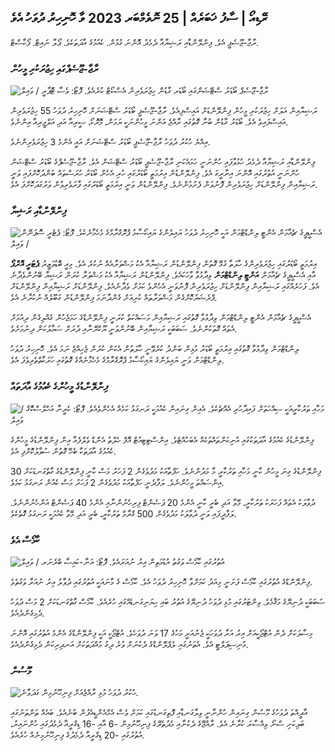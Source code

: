 ## ރޭޑިއޯ \| ސާފު ޚަބަރެއް \| 25 ނޮވެމްބަރ 2023 ވާ ހޮނިހިރު ދުވަހު އެވެ

ރާޖާ-ޖޫސެޕީ އެވެ. ފިންލޭންޑާއި ރަޝިޔާއާ ދެމެދު އޮންނަ ގުޅުން. ކެއުމުގެ އާދަތަކެވެ. ޕޯލާ ނައިޓް. ފޯކާސްޓް.

### ރާޖާ-ޖޫސެޕްގައި ހިޖުރަކުރި މީހުން

![ރާޖާ-ޖޫސެޕް ބޯޑަރު ސްޓޭޝަންގައި ބޯޑަރ ގާޑުން ހިޖުރަވެރިން އެސްކޯޓް ކުރެއެވެ. ފޮޓޯ: ވެސާ ޓޮޕާރީ / ވައިލް](https://images.cdn.yle.fi/image/upload/c_crop,h_2485,w_4434,x_0,y_0/ar_1.7777777777777777,c_fill,g_faces,h_675,w_1200/dpr_1.0/q_auto:eco/f_auto/fl_lossy/v1700923049/39-12066516562050c25bf5)

ރަޝިޔާއިން އަލަށް ހިޖުރަކުރި މީހުން ފިންލޭންޑަށް އައިސްފިއެވެ. ރާޖާ-ޖޫސެޕީ ބޯޑަރު ސްޓޭޝަނަށް ހޮނިހިރު ދުވަހު 55 ހިޖުރަވެރިން އައިސްފައިވެ އެވެ. ބޯޑަރު ގާޑުން ބުނާ ގޮތުގައި ރާއްޖެ އަންނަ މީހުންނަކީ ޔަމަން، މޮރޮކޯ، ސީރިއާ އަދި އަލްޖީރިއާ އިންނެވެ.

އިއްޔެ ހުކުރު ދުވަހު ރާޖާ-ޖޫސެޕީ ބޯޑަރު ސްޓޭޝަނަށް އައީ އެންމެ 3 ހިޖުރަވެރިންނެވެ.

ފިންލޭންޑާއި ރަޝިޔާއާ ދެމެދު ހުޅުވާފައި ހުންނަނީ ހަމައެކަނި ރާޖާ-ޖޫސެޕީ ބޯޑަރު ސްޓޭޝަން އެވެ. ރާޖާ-ޖޫސެޕްގެ ބޯޑަރު ސްޓޭޝަން ހުންނަނީ އުތުރުގައި އޮންނަ އިނާރީގަ އެވެ. ފިންލޭންޑުން އިރުމަތީ ބޯޑަރުގައި ހުރި އެހެން ބޯޑަރު ހުރަސްތައް ބަންދުކޮށްފައި ވަނީ ރަޝިޔާއިން ފިންލޭންޑަށް ހިޖުރަވެރިން ފޮނުވަން ފެށުމުންނެވެ. ފިންލޭންޑުން ވަނީ އިރުމަތީ ބޯޑަރުގައި ފާރަވެރިވުން ވަރުގަދަކޮށްފަ އެވެ.

### ފިންލޭންޑާއި ރަޝިޔާ

![އެސްޑީޕީގެ ޗެއާމަން އެންޓީ ލިންޑްޓްމަން އަކީ ހޮނިހިރު ދުވަހު ޔައިލެންގެ ޔައިކޯސާމު ޕްރޮގްރާމްގެ މެހެމާނެކެވެ. ފޮޓޯ: ޕެޓެރީ ސޮޕަނޭން / ވައިލް](https://images.cdn.yle.fi/image/upload/c_crop,h_2246,w_3994,x_0,y_219/ar_1.7777777777777777,c_fill,g_faces,h_675,w_1200/dpr_1.0/q_auto:eco/f_auto/fl_lossy/v1700900444/39-12065056561addd4a0a6)

އިރުމަތީ ބޯޑަރުގައި ހިޖުރަވެރިންގެ ހާލަތާ ގުޅޭ ގޮތުން ފިންލޭންޑުން ރަޝިޔާއާ އެކު މަޝްވަރާއެއް ނުކުރެ އެވެ. މިއީ ބޮޑުވަޒީރު **ޕެޓަރީ އޮރްޕޯ** އާއި އެސްޑީޕީގެ ޗެއާމަން **އަންޓީ ލިންޑްޓްމަން** ވިދާޅުވާ ވާހަކައެވެ. ފިންލޭންޑުން ރަޝިޔާއާ އެކު މަޝްވަރާ ކުރަން ރަޝިޔާ ބޭނުންވެދާނެ އެވެ. ފަހަރެއްގައި ރަޝިޔާއިން ފިންލޭންޑަށް ހިޖުރަވެރިން ފޮނުވަނީ އެހެންވެ ކަމަށް ވެދާނެއެވެ. ފިންލޭންޑަށް ރަޝިޔާއިން ފިންލޭންޑަށް ޕްރެޝަރުކޮށްގެން މަޝްވަރާތައް ކުރިއަށް ގެންދާނަމަ ފިންލޭންޑުން ގަބޫލެއް ނުކުރާނެ އެވެ.

އެސްޑީޕީގެ ޗެއާމަން އެންޓީ ލިންޑްޓްމަން ވިދާޅުވާ ގޮތުގައި ރަޝިޔާއިން މަސައްކަތް ކުރަނީ ފިންލޭންޑްގެ ހަމަޖެހުން ގެއްލިގެން ދިއުމަށް އެތައް ގޮތަކުންނެވެ. ސަބަބަކީ ރަޝިޔާއިން ބޭނުންވަނީ ޔޫކްރޭނާއި ދުރަށް ސަމާލުކަން ދިނުމަށެވެ.

ލިންޑްޓްމަން ވިދާޅުވާ ގޮތުގައި އިރުމަތީ ބޯޑަރު މުޅިން ބަންދު ކުރެވޭނީ ހާލަތުން އެކަން ކުރަން ޖެހިއްޖެ ނަމަ އެވެ. ހޮނިހިރު ދުވަހު ލިންޑްޓްމަން ވަނީ ޔައިލެންގެ ޔައިކޯސާމު ޕްރޮގްރާމްގެ މެހެމާނެއްގެ ގޮތުގައި ހަރަކާތްތެރިވެފަ އެވެ.

### ފިންލޭންޑުގެ މީހުންގެ ކެއުމުގެ އާދަތައް

![މަހާއި ތަރުކާރީއަކީ ސިއްހަތަށް ފައިދާހުރި އެއްޗެކެވެ. އެއިން ގިނައިން ކެއުމަކީ ރަނގަޅު ކަމެއް އެހެންވެއެވެ. ފޮޓޯ: ކެރީނާ އަހްލްސްކޮގް / ވައިލް](https://images.cdn.yle.fi/image/upload/c_crop,h_2495,w_4437,x_987,y_765/ar_1.77777777777777777,c_fill,g_faces,h_675,w_1200/dpr_1.0/q_auto:eco/f_auto/fl_lossy/v1693405582/39-116488464ef488e5f9cd)

ފިންލޭންޑުގެ ކެއުމުގެ އާދަތަކުގައި އުނިކަންތައްތަކެއް އެބަހުއްޓެވެ. އިންސްޓިޓިއުޓް އޮފް ހެލްތު އެންޑް ވެލްފެއާ އިން ފިންލޭންޑުގެ މީހުންގެ ކެއުމުގެ އާދަތަކާ ބެހޭ ގޮތުން ސުވާލުކޮށްފި އެވެ.

ފިންލޭންޑުގެ ގިނަ މީހުން ކާނީ މަހާއި ތަރުކާރީ މާ މަދުންނެވެ. ހަފްތާއަކު މަދުވެގެން 2 ފަހަރު މަސް ކާނީ ފިންލޭންޑުގެ ގާތްގަނޑަކަށް 30 އިންސައްތަ މީހުންނެވެ. ލަފާދެނީ ހަފްތާއަކު މަދުވެގެން 2 ފަހަރު މަސް ކެއުން ރަނގަޅު ކަމެވެ.

ދުވާލަކު އެތައް ފަހަރަކު ތަރުކާރީ، މޭވާ އަދި ބެރީ ކާނީ އެންމެ 20 ޕަސެންޓް ފިރިހެނުންނާއި އެންމެ 40 ޕަސެންޓް އަންހެނުންނެވެ. ލަފާދީފައި ވަނީ ދުވާލަކު މަދުވެގެން 500 ގްރާމް ތަރުކާރީ، ބެރީ އަދި މޭވާ ކެއުމަކީ ރަނގަޅު ގޮތެކެވެ.

### ކާމޯސް އެވެ

![އުތުރުގައި ކާމޯސް ވަގުތު އުޑުމަތިން އިރު ނުއަރައެވެ. ފޮޓޯ: އަނާ-ކައިސާ ބްރެނަރ / ވައިލް](https://images.cdn.yle.fi/image/upload/c_crop,h_1944,w_3456,x_0,y_1025/ar_1.77777777777777777,c_fill,g_faces,h_675,w_1200/dpr_1.0/q_auto:eco/f_auto/fl_lossy/v1641653122/39-89980561d9a329301e9)

ފިންލޭންޑްގެ އުތުރުގައި ކާމޯސް ފަށަނީ މިއަދު ކަމަށްވާ ހޮނިހިރު ދުވަހު އެވެ. ކާމޯސް ގެ މާނައަކީ އުތުރުގައި ދުވާލު އިރު ނުއަރާ ވަގުތެވެ.

ސަބަބަކީ ދުނިޔޭގެ މަޤާމެވެ. ވިންޓަރުގައި މުޅި ދުވަހު ދުނިޔޭގެ އުތުރު ބައި ހިޔަނިގަނޑެއްގައި ހުރެއެވެ. ކާމޯސް ގާތްގަނޑަކަށް 2 މަސް ދުވަހު ދެމިގެންދެއެވެ.

މިސާލަކަށް ދެން އުޓްޖޯކީއަށް އިރު އަރާ ދުވަހަކީ ޖެނުއަރީ މަހުގެ 17 ވަނަ ދުވަހެވެ. އުޓްޖޯކީ އަކީ ފިންލޭންޑްގެ އެންމެ އުތުރުގައި އޮންނަ މުނިސިޕަލްޓީ އެވެ. އެތަނުގައި ލެޕްލޭންޑްގެ ދެކުނަށް ވުރެ ދިގު މުއްދަތަކަށް އަނދިރިކަން ދެމިގެންދެއެވެ.

### މޫސުން

![ހުކުރު ދުވަހު މުޅި ރާއްޖެއަށް ފިނިހޫނުމިން ގަދަވާނެ.](https://images.cdn.yle.fi/image/upload/c_crop,h_1080,w_1919,x_0,y_0/ar_1.77777777777777777,c_fill,g_faces,h_675,w_1200/dpr_1.0/q_auto:eco/f_auto/fl_lossy/v1700928265/39-120668565621aeb49ab4)

އާދީއްތަ ދުވަހުގެ މޫސުން ގިނައިން ހުންނާނީ ވިލާގަނޑާއި ފޮތިގަނޑުގައި ކަމަށް ވެސް އެމްއެންޑީއެފުން ބުނެއެވެ. ބައެއް ތަންތަނުގައި ބަލިކަށި ސްނޯ ވިއްސާރަ ކުރާނެ އެވެ. ރާއްޖޭގެ ދެކުނާއި މެދުތެރޭގެ ފިނިހޫނުމިން -6 އާއި -16 ޑިގްރީއާ ދެމެދުގައި ހުންނައިރު، އުތުރުގައި -20 ޑިގްރީއާ ދެމެދުގެ ފިނިހޫނުމިނެއް ހުރެއެވެ.